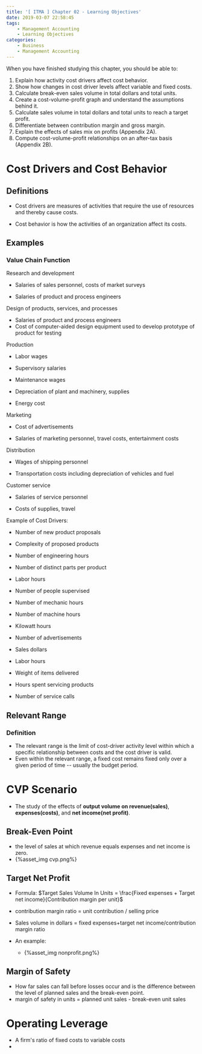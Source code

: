 ```yaml
---
title: '[ ITMA ] Chapter 02 - Learning Objectives'
date: 2019-03-07 22:58:45
tags:
	- Management Accounting
	- Learning Objectives
categories:
	- Business
	- Management Accounting
---
```


When you have finished studying this chapter, you should be able to:

1. Explain how activity cost drivers affect cost behavior.
2. Show how changes in cost driver levels affect variable and fixed costs.
3. Calculate break-even sales volume in total dollars and total units.
4. Create a cost-volume-profit graph and understand the assumptions behind it.
5. Calculate sales volume in total dollars and total units to reach a target profit.
6. Differentiate between contribution margin and gross margin.
7. Explain the effects of sales mix on profits (Appendix 2A).
8. Compute cost-volume-profit relationships on an after-tax basis (Appendix 2B).

<!--more-->

# Cost Drivers and Cost Behavior

## Definitions

- Cost drivers are measures of activities that require the use of resources and thereby cause costs.

- Cost behavior is how the activities of an organization affect its costs.

## Examples

### Value Chain Function

Research and development

- Salaries of sales personnel, costs of market surveys

- Salaries of product and process engineers

Design of products, services, and processes

- Salaries of product and process engineers
- Cost of computer-aided design equipment used to develop prototype of product for testing

Production

- Labor wages

- Supervisory salaries

- Maintenance wages

- Depreciation of plant and machinery, supplies

- Energy cost

Marketing

- Cost of advertisements

- Salaries of marketing personnel, travel costs, entertainment costs

Distribution

- Wages of shipping personnel

- Transportation costs including depreciation of vehicles and fuel

Customer service

- Salaries of service personnel

- Costs of supplies, travel

Example of Cost Drivers:

- Number of new product proposals

- Complexity of proposed products

- Number of engineering hours

- Number of distinct parts per product

- Labor hours

- Number of people supervised

- Number of mechanic hours

- Number of machine hours

- Kilowatt hours

- Number of advertisements

- Sales dollars

- Labor hours

- Weight of items delivered

- Hours spent servicing products

- Number of service calls

## Relevant Range

### Definition

- The relevant range is the limit of cost-driver activity level within which a specific relationship between costs and the cost driver is valid.
- Even within the relevant range, a fixed cost remains fixed only over a given period of time -- usually the budget period.

# CVP Scenario

- The study of the effects of **output volume on revenue(sales)**, **expenses(costs)**, and **net income(net profit)**.

## Break-Even Point

- the level of sales at which revenue equals expenses and net income is zero.
- {%asset_img cvp.png%}

## Target Net Profit

- Formula: $Target Sales Volume In Units = \frac{Fixed expenses + Target net income}{Contribution margin per unit}$
- contribution margin ratio =  unit contribution / selling price
- Sales volume in dollars = fixed expenses+target net income/contribution margin ratio

- An example:
  - {%asset_img nonprofit.png%}

## Margin of Safety

- How far sales can fall before losses occur and is the difference between the level of planned sales and the break-even point.
- margin of safety in units = planned unit sales - break-even unit sales

# Operating Leverage

- A firm's ratio of fixed costs to variable costs
- 